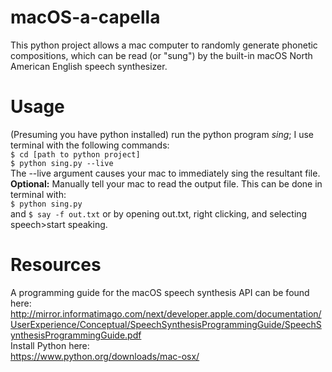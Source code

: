 # macOS-a-capella
This python project allows a mac computer to randomly generate phonetic compositions, which can be read (or "sung") by the built-in macOS North American English speech synthesizer. 

# Usage
(Presuming you have python installed) run the python program <i>sing</i>; I use terminal with the following commands:  
``$ cd [path to python project]``  
``$ python sing.py --live``   
The --live argument causes your mac to immediately sing the resultant file.    
**Optional:** Manually tell your mac to read the output file. This can be done in terminal with:  
``$ python sing.py``   
and ``$ say -f out.txt`` or by opening out.txt, right clicking, and selecting speech>start speaking.   


# Resources
A programming guide for the macOS speech synthesis API can be found here: http://mirror.informatimago.com/next/developer.apple.com/documentation/UserExperience/Conceptual/SpeechSynthesisProgrammingGuide/SpeechSynthesisProgrammingGuide.pdf \
Install Python here:\
https://www.python.org/downloads/mac-osx/
